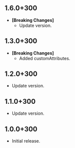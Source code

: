 ## 1.6.0+300
- **[Breaking Changes]**
  - Update version.

## 1.3.0+300
- **[Breaking Changes]**
    - Added customAttributes.
    
## 1.2.0+300

* Update version.

## 1.1.0+300

* Update version.

## 1.0.0+300

* Initial release.


